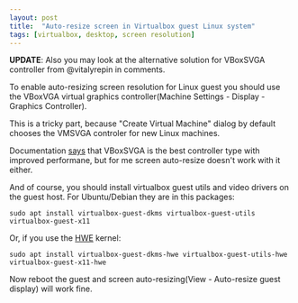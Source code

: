 ```yaml
---
layout: post
title:  "Auto-resize screen in Virtualbox guest Linux system"
tags: [virtualbox, desktop, screen resolution]
---
```


**UPDATE**: Also you may look at the alternative solution for VBoxSVGA controller from @vitalyrepin in comments.

To enable auto-resizing screen resolution for Linux guest you should use the VBoxVGA virtual graphics controller(Machine Settings - Display - Graphics Controller).

This is a tricky part, because "Create Virtual Machine" dialog by default chooses the VMSVGA controler for new Linux machines.

Documentation [says](https://www.virtualbox.org/manual/ch03.html#settings-screen) that VBoxSVGA is the best controller type with improved performane, but for me screen auto-resize doesn't work with it either.

And of course, you should install virtualbox guest utils and video drivers on the guest host. For Ubuntu/Debian they are in this packages:

```
sudo apt install virtualbox-guest-dkms virtualbox-guest-utils virtualbox-guest-x11
```

Or, if you use the [HWE](https://wiki.ubuntu.com/Kernel/LTSEnablementStack) kernel:

```
sudo apt install virtualbox-guest-dkms-hwe virtualbox-guest-utils-hwe virtualbox-guest-x11-hwe
```

Now reboot the guest and screen auto-resizing(View - Auto-resize guest display) will work fine.
